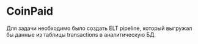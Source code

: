 # CoinPaid

Для задачи необходимо было создать ELT pipeline, который выгружал бы данные из таблицы transactions в аналитическую БД.

